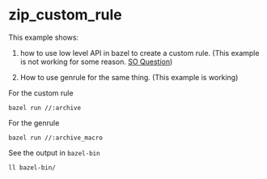 # zip_custom_rule

This example shows:
1. how to use low level API in bazel to create a custom rule. (This example is not working for some reason. [SO Question](https://stackoverflow.com/questions/79110551/bazel-zip-executable-fails-to-create-output))

2. How to use genrule for the same thing. (This example is working)

For the custom rule
```
bazel run //:archive
```


For the genrule
```
bazel run //:archive_macro
```

See the output in `bazel-bin`

```
ll bazel-bin/
```
